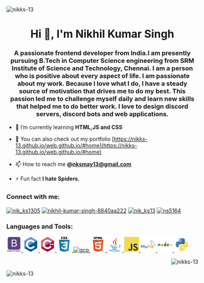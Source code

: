 

<p align="left"> <img src="https://komarev.com/ghpvc/?username=nikks-13&label=Profile%20views&color=0e75b6&style=flat" alt="nikks-13" /> </p>
<h1 align="center">Hi 👋, I'm Nikhil Kumar Singh</h1>
<h3 align="center">A passionate frontend developer from India.I am presently pursuing B.Tech in Computer Science engineering from SRM Institute of Science and Technology, Chennai. I am a person who is positive about every aspect of life. I am passionate about my work. Because I love what I do, I have a steady source of motivation that drives me to do my best. This passion led me to challenge myself daily and learn new skills that helped me to do better work. I love to design discord servers, discord bots and web applications.</h3>




- 🌱 I’m currently learning **HTML,JS and CSS**

- 📄 You can also check out my portfolio [https://nikks-13.github.io/web.github.io/#home](https://nikks-13.github.io/web.github.io/#home)

- 📫 How to reach me **@nksmay13@gmail.com**

- ⚡ Fun fact **I hate Spiders.**

<h3 align="left">Connect with me:</h3>
<p align="left">
<a href="https://twitter.com/nik_ks1305" target="blank"><img align="center" src="https://raw.githubusercontent.com/rahuldkjain/github-profile-readme-generator/master/src/images/icons/Social/twitter.svg" alt="nik_ks1305" height="30" width="40" /></a>
<a href="https://linkedin.com/in/nikhil-kumar-singh-8840aa222" target="blank"><img align="center" src="https://raw.githubusercontent.com/rahuldkjain/github-profile-readme-generator/master/src/images/icons/Social/linked-in-alt.svg" alt="nikhil-kumar-singh-8840aa222" height="30" width="40" /></a>
<a href="https://instagram.com/nik_ks13" target="blank"><img align="center" src="https://raw.githubusercontent.com/rahuldkjain/github-profile-readme-generator/master/src/images/icons/Social/instagram.svg" alt="nik_ks13" height="30" width="40" /></a>
<a href="https://www.hackerrank.com/ns5164" target="blank"><img align="center" src="https://raw.githubusercontent.com/rahuldkjain/github-profile-readme-generator/master/src/images/icons/Social/hackerrank.svg" alt="ns5164" height="30" width="40" /></a>
</p>

<h3 align="left">Languages and Tools:</h3>
<p align="left"> <a href="https://getbootstrap.com" target="_blank"> <img src="https://raw.githubusercontent.com/devicons/devicon/master/icons/bootstrap/bootstrap-plain-wordmark.svg" alt="bootstrap" width="40" height="40"/> </a> <a href="https://www.cprogramming.com/" target="_blank"> <img src="https://raw.githubusercontent.com/devicons/devicon/master/icons/c/c-original.svg" alt="c" width="40" height="40"/> </a> <a href="https://www.w3schools.com/cpp/" target="_blank"> <img src="https://raw.githubusercontent.com/devicons/devicon/master/icons/cplusplus/cplusplus-original.svg" alt="cplusplus" width="40" height="40"/> </a> <a href="https://www.w3schools.com/css/" target="_blank"> <img src="https://raw.githubusercontent.com/devicons/devicon/master/icons/css3/css3-original-wordmark.svg" alt="css3" width="40" height="40"/> </a> <a href="https://cloud.google.com" target="_blank"> <img src="https://www.vectorlogo.zone/logos/google_cloud/google_cloud-icon.svg" alt="gcp" width="40" height="40"/> </a> <a href="https://www.w3.org/html/" target="_blank"> <img src="https://raw.githubusercontent.com/devicons/devicon/master/icons/html5/html5-original-wordmark.svg" alt="html5" width="40" height="40"/> </a> <a href="https://www.java.com" target="_blank"> <img src="https://raw.githubusercontent.com/devicons/devicon/master/icons/java/java-original.svg" alt="java" width="40" height="40"/> </a> <a href="https://developer.mozilla.org/en-US/docs/Web/JavaScript" target="_blank"> <img src="https://raw.githubusercontent.com/devicons/devicon/master/icons/javascript/javascript-original.svg" alt="javascript" width="40" height="40"/> </a> <a href="https://www.mysql.com/" target="_blank"> <img src="https://raw.githubusercontent.com/devicons/devicon/master/icons/mysql/mysql-original-wordmark.svg" alt="mysql" width="40" height="40"/> </a> <a href="https://nodejs.org" target="_blank"> <img src="https://raw.githubusercontent.com/devicons/devicon/master/icons/nodejs/nodejs-original-wordmark.svg" alt="nodejs" width="40" height="40"/> </a> <a href="https://www.python.org" target="_blank"> <img src="https://raw.githubusercontent.com/devicons/devicon/master/icons/python/python-original.svg" alt="python" width="40" height="40"/> </a> </p>

<p align="right" > <img src="https://github-readme-stats.vercel.app/api?username=nikks-13&show_icons=true&Theme=gotham" alt="nikks-13" width="400" height="300"/></p>
<p align="left"> <img src="https://github-readme-stats.vercel.app/api/top-langs?username=nikks-13&show_icons=true&locale=en&layout=compact" alt="nikks-13"  /></p>

